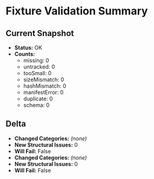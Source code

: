 <!-- markdownlint-disable-next-line MD041 -->
# Fixture Validation Summary

## Current Snapshot

- **Status:** OK
- **Counts:**
  - missing: 0
  - untracked: 0
  - tooSmall: 0
  - sizeMismatch: 0
  - hashMismatch: 0
  - manifestError: 0
  - duplicate: 0
  - schema: 0

## Delta

- **Changed Categories:** _(none)_
- **New Structural Issues:** 0
- **Will Fail:** False
- **Changed Categories:** _(none)_
- **New Structural Issues:** 0
- **Will Fail:** False
